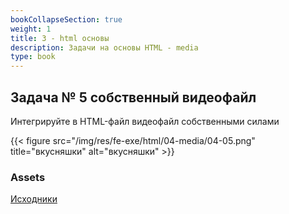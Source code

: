 ```yaml
---
bookCollapseSection: true
weight: 1
title: 3 - html основы
description: Задачи на основы HTML - media
type: book
---
```


## Задача № 5 собственный видеофайл

Интегрируйте в HTML-файл видеофайл собственными силами

{{< figure src="/img/res/fe-exe/html/04-media/04-05.png" title="вкусняшки" alt="вкусняшки" >}}

### Assets

[Исходники](/img/res/fe-exe/html/04-media/05-getvideo.mp4)
